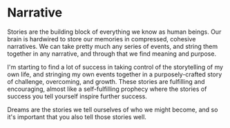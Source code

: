 # Narrative

Stories are the building block of everything we know as human beings. Our brain is hardwired to store our memories in compressed, cohesive narratives. We can take pretty much any series of events, and string them together in any narrative, and through that we find meaning and purpose.

I'm starting to find a lot of success in taking control of the storytelling of my own life, and stringing my own events together in a purposely-crafted story of challenge, overcoming, and growth. These stories are fulfilling and encouraging, almost like a self-fulfilling prophecy where the stories of success you tell yourself inspire further success.

Dreams are the stories we tell ourselves of who we might become, and so it's important that you also tell those stories well.